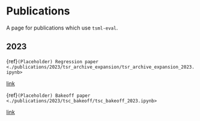 # Publications

A page for publications which use `tsml-eval`.

2023
----

{ref}`(Placeholder) Regression paper <./publications/2023/tsr_archive_expansion/tsr_archive_expansion_2023.ipynb>`

[link](./publications/2023/tsr_archive_expansion/tsr_archive_expansion_2023.ipynb)

{ref}`(Placeholder) Bakeoff paper <./publications/2023/tsc_bakeoff/tsc_bakeoff_2023.ipynb>`

[link](./publications/2023/tsc_bakeoff/tsc_bakeoff_2023.ipynb)
